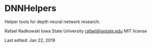 # DNNHelpers
Helper tools for depth neural network research. 

Rafael Radkowski
Iowa State University
rafael@iastate.edu
MIT license

Last edited: Jan 22, 2019
